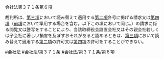 会社法第３７１条第６項

裁判所は、[第三項](会社法＿＿＿＿第３７１条第３項)において読み替えて適用する[第二項](会社法＿＿＿＿第３７１条第２項)各号に掲げる請求又は[第四項](会社法＿＿＿＿第３７１条第４項)（[前項](会社法＿＿＿＿第３７１条第５項)において準用する場合を含む。以下この項において同じ。）の請求に係る閲覧又は謄写をすることにより、当該取締役会設置会社又はその親会社若しくは子会社に著しい損害を及ぼすおそれがあると認めるときは、[第三項](会社法＿＿＿＿第３７１条第３項)において読み替えて適用する[第二項](会社法＿＿＿＿第３７１条第２項)の許可又は[第四項](会社法＿＿＿＿第３７１条第４項)の許可をすることができない。

#会社法
#会社法/第３７１条
#会社法/第３７１条/第６項
